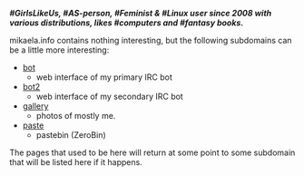 <!DOCTYPE html>
<html>
<head>
<meta charset="UTF-8" />
<!-- <meta http-equiv="refresh" content="60" /> -->
<!-- <meta name="description" content="" /> -->
<meta name="author" content="Mikaela Suomalainen" />
<link rel="canonical" href="http://mikaela.info/index.html">
<title>Index</title>
<link rel="stylesheet" type="text/css" href="css.css" />
</head>
<body>

***#GirlsLikeUs, #AS-person, #Feminist & #Linux user since 2008 with
various distributions, likes #computers and #fantasy books.***

mikaela.info contains nothing interesting, but the following subdomains can
be a little more interesting:

* [bot](https://bot.mikaela.info)
    * web interface of my primary IRC bot
* [bot2](https://bot.mikaela.info)
    * web interface of my secondary IRC bot
* [gallery](https://gallery.mikaela.info)
    * photos of mostly me.
* [paste](https://paste.mikaela.info)
    * pastebin (ZeroBin)

The pages that used to be here will return at some point to some subdomain
that will be listed here if it happens.

</body>
</html>
<!-- vim : set ft=markdown-->
